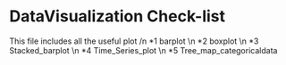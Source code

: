 # DataVisualization Check-list
This file includes all the useful plot /n
*1 barplot \n
*2 boxplot \n
*3 Stacked_barplot \n
*4 Time_Series_plot \n
*5 Tree_map_categoricaldata